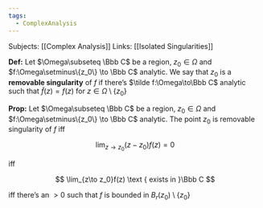 ```yaml
---
tags:
  - ComplexAnalysis
---
```

Subjects: [[Complex Analysis]]
Links: [[Isolated Singularities]]

**Def:** Let $\Omega\subseteq \Bbb C$ be a region, $z_0 \in \Omega$ and $f:\Omega\setminus\{z_0\} \to \Bbb C$ analytic. We say that $z_0$ is a **removable singularity** of $f$ if there’s $\tilde f:\Omega\to\Bbb C$ analytic such that $\tilde f(z) = f(z)$ for $z \in \Omega\setminus \{z_0\}$

**********Prop:********** Let $\Omega\subseteq \Bbb C$ be a region, $z_0 \in \Omega$ and $f:\Omega\setminus\{z_0\} \to \Bbb C$ analytic. The point $z_0$ is removable singularity of $f$ iff

$$ \lim_{z \to z_0}(z-z_0)f(z) = 0 $$

iff

$$ \lim_{z\to z_0}f(z) \text { exists in }\Bbb C $$

iff there’s an $>0$ such that $f$ is bounded in $B_r(z_0) \setminus \{z_0\}$
